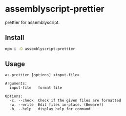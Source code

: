 # assemblyscript-prettier

prettier for assemblyscript.

## Install

```bash
npm i -D assemblyscript-prettier
```

## Usage

```
as-prettier [options] <input-file>

Arguments:
  input-file   format file

Options:
  -c, --check  Check if the given files are formatted
  -w, --write  Edit files in-place. (Beware!)
  -h, --help   display help for command
```
